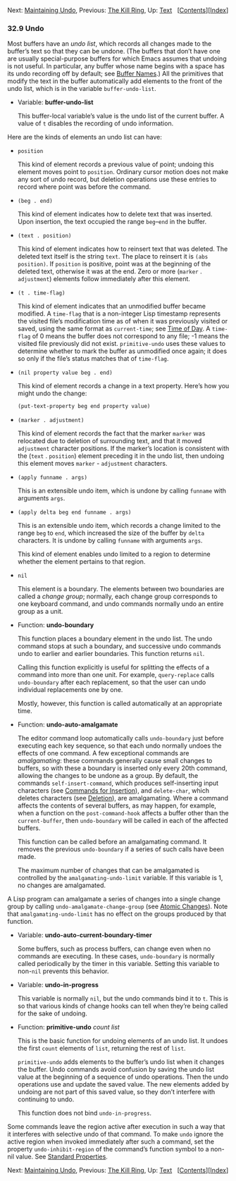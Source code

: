 

Next: [Maintaining Undo](Maintaining-Undo.html), Previous: [The Kill Ring](The-Kill-Ring.html), Up: [Text](Text.html)   \[[Contents](index.html#SEC_Contents "Table of contents")]\[[Index](Index.html "Index")]

### 32.9 Undo

Most buffers have an *undo list*, which records all changes made to the buffer’s text so that they can be undone. (The buffers that don’t have one are usually special-purpose buffers for which Emacs assumes that undoing is not useful. In particular, any buffer whose name begins with a space has its undo recording off by default; see [Buffer Names](Buffer-Names.html).) All the primitives that modify the text in the buffer automatically add elements to the front of the undo list, which is in the variable `buffer-undo-list`.

*   Variable: **buffer-undo-list**

    This buffer-local variable’s value is the undo list of the current buffer. A value of `t` disables the recording of undo information.

Here are the kinds of elements an undo list can have:

*   `position`

    This kind of element records a previous value of point; undoing this element moves point to `position`. Ordinary cursor motion does not make any sort of undo record, but deletion operations use these entries to record where point was before the command.

*   `(beg . end)`

    This kind of element indicates how to delete text that was inserted. Upon insertion, the text occupied the range `beg`–`end` in the buffer.

*   `(text . position)`

    This kind of element indicates how to reinsert text that was deleted. The deleted text itself is the string `text`. The place to reinsert it is `(abs position)`. If `position` is positive, point was at the beginning of the deleted text, otherwise it was at the end. Zero or more (`marker` . `adjustment`) elements follow immediately after this element.

*   `(t . time-flag)`

    This kind of element indicates that an unmodified buffer became modified. A `time-flag` that is a non-integer Lisp timestamp represents the visited file’s modification time as of when it was previously visited or saved, using the same format as `current-time`; see [Time of Day](Time-of-Day.html). A `time-flag` of 0 means the buffer does not correspond to any file; -1 means the visited file previously did not exist. `primitive-undo` uses these values to determine whether to mark the buffer as unmodified once again; it does so only if the file’s status matches that of `time-flag`.

*   `(nil property value beg . end)`

    This kind of element records a change in a text property. Here’s how you might undo the change:

    ```lisp
    (put-text-property beg end property value)
    ```

*   `(marker . adjustment)`

    This kind of element records the fact that the marker `marker` was relocated due to deletion of surrounding text, and that it moved `adjustment` character positions. If the marker’s location is consistent with the (`text` . `position`) element preceding it in the undo list, then undoing this element moves `marker` - `adjustment` characters.

*   `(apply funname . args)`

    This is an extensible undo item, which is undone by calling `funname` with arguments `args`.

*   `(apply delta beg end funname . args)`

    This is an extensible undo item, which records a change limited to the range `beg` to `end`, which increased the size of the buffer by `delta` characters. It is undone by calling `funname` with arguments `args`.

    This kind of element enables undo limited to a region to determine whether the element pertains to that region.

*   `nil`

    This element is a boundary. The elements between two boundaries are called a *change group*; normally, each change group corresponds to one keyboard command, and undo commands normally undo an entire group as a unit.

<!---->

*   Function: **undo-boundary**

    This function places a boundary element in the undo list. The undo command stops at such a boundary, and successive undo commands undo to earlier and earlier boundaries. This function returns `nil`.

    Calling this function explicitly is useful for splitting the effects of a command into more than one unit. For example, `query-replace` calls `undo-boundary` after each replacement, so that the user can undo individual replacements one by one.

    Mostly, however, this function is called automatically at an appropriate time.

<!---->

*   Function: **undo-auto-amalgamate**

    The editor command loop automatically calls `undo-boundary` just before executing each key sequence, so that each undo normally undoes the effects of one command. A few exceptional commands are *amalgamating*: these commands generally cause small changes to buffers, so with these a boundary is inserted only every 20th command, allowing the changes to be undone as a group. By default, the commands `self-insert-command`, which produces self-inserting input characters (see [Commands for Insertion](Commands-for-Insertion.html)), and `delete-char`, which deletes characters (see [Deletion](Deletion.html)), are amalgamating. Where a command affects the contents of several buffers, as may happen, for example, when a function on the `post-command-hook` affects a buffer other than the `current-buffer`, then `undo-boundary` will be called in each of the affected buffers.

    This function can be called before an amalgamating command. It removes the previous `undo-boundary` if a series of such calls have been made.

    The maximum number of changes that can be amalgamated is controlled by the `amalgamating-undo-limit` variable. If this variable is 1, no changes are amalgamated.

A Lisp program can amalgamate a series of changes into a single change group by calling `undo-amalgamate-change-group` (see [Atomic Changes](Atomic-Changes.html)). Note that `amalgamating-undo-limit` has no effect on the groups produced by that function.

*   Variable: **undo-auto-current-boundary-timer**

    Some buffers, such as process buffers, can change even when no commands are executing. In these cases, `undo-boundary` is normally called periodically by the timer in this variable. Setting this variable to non-`nil` prevents this behavior.

<!---->

*   Variable: **undo-in-progress**

    This variable is normally `nil`, but the undo commands bind it to `t`. This is so that various kinds of change hooks can tell when they’re being called for the sake of undoing.

<!---->

*   Function: **primitive-undo** *count list*

    This is the basic function for undoing elements of an undo list. It undoes the first `count` elements of `list`, returning the rest of `list`.

    `primitive-undo` adds elements to the buffer’s undo list when it changes the buffer. Undo commands avoid confusion by saving the undo list value at the beginning of a sequence of undo operations. Then the undo operations use and update the saved value. The new elements added by undoing are not part of this saved value, so they don’t interfere with continuing to undo.

    This function does not bind `undo-in-progress`.

Some commands leave the region active after execution in such a way that it interferes with selective undo of that command. To make `undo` ignore the active region when invoked immediately after such a command, set the property `undo-inhibit-region` of the command’s function symbol to a non-nil value. See [Standard Properties](Standard-Properties.html).

Next: [Maintaining Undo](Maintaining-Undo.html), Previous: [The Kill Ring](The-Kill-Ring.html), Up: [Text](Text.html)   \[[Contents](index.html#SEC_Contents "Table of contents")]\[[Index](Index.html "Index")]
